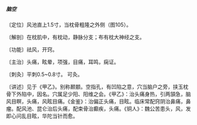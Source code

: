 ##### 脑空

〔定位〕风池直上1.5寸，当枕骨粗隆之外侧（图105）。

〔解剖〕在枕肌中，有枕动，静脉分支；布有枕大神经之支。

〔功能〕祛风，开窍。

〔主治〕头痛，眩晕，项强，目痛，耳鸣，痫证。

〔刺灸〕平刺0.5~0.8寸。 可灸。

〔讲述〕见于《甲乙》。别称颞颥。空指孔，有凹陷之意，穴当脑户之旁，挟玉枕骨下外陷中，因名。穴属足少阳、阳维之会。《甲乙》：治头痛身热，引两頷急，脑风目瞑，头痛，风眩目痛。《金鉴》：治偏正头痛，目眩。临床常配窍阴治鼻痛，鼻瘤。配风池、昆仑治后头痛，配束骨治癫疾，头痛。《铜人》：魏公苦患头，风，发即心问乱目眩，华陀当针而愈。
